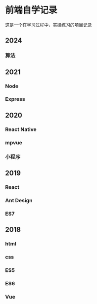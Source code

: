 # 前端自学记录
这是一个在学习过程中，实操练习的项目记录

## 2024
### 算法

## 2021
### Node
### Express

## 2020
### React Native
### mpvue
### 小程序

## 2019
### React
### Ant Design
### ES7

## 2018
### html
### css
### ES5
### ES6
### Vue
